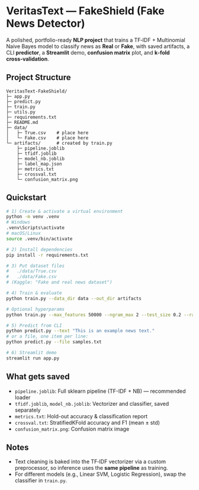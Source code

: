 # VeritasText — FakeShield (Fake News Detector)

A polished, portfolio-ready **NLP project** that trains a TF‑IDF + Multinomial Naive Bayes model to classify news as **Real** or **Fake**, with saved artifacts, a CLI **predictor**, a **Streamlit** demo, **confusion matrix** plot, and **k‑fold cross‑validation**.

## Project Structure
```
VeritasText-FakeShield/
├─ app.py
├─ predict.py
├─ train.py
├─ utils.py
├─ requirements.txt
├─ README.md
├─ data/
│   ├─ True.csv    # place here
│   └─ Fake.csv    # place here
└─ artifacts/      # created by train.py
    ├─ pipeline.joblib
    ├─ tfidf.joblib
    ├─ model_nb.joblib
    ├─ label_map.json
    ├─ metrics.txt
    ├─ crossval.txt
    └─ confusion_matrix.png
```

## Quickstart

```bash
# 1) Create & activate a virtual environment
python -m venv .venv
# Windows
.venv\Scripts\activate
# macOS/Linux
source .venv/bin/activate

# 2) Install dependencies
pip install -r requirements.txt

# 3) Put dataset files
#   ./data/True.csv
#   ./data/Fake.csv
# (Kaggle: "Fake and real news dataset")

# 4) Train & evaluate
python train.py --data_dir data --out_dir artifacts

# Optional hyperparams
python train.py --max_features 50000 --ngram_max 2 --test_size 0.2 --random_state 0 --cv_splits 5

# 5) Predict from CLI
python predict.py --text "This is an example news text."
# or a file, one item per line:
python predict.py --file samples.txt

# 6) Streamlit demo
streamlit run app.py
```

## What gets saved
- `pipeline.joblib`: Full sklearn pipeline (TF-IDF + NB) — recommended loader
- `tfidf.joblib`, `model_nb.joblib`: Vectorizer and classifier, saved separately
- `metrics.txt`: Hold-out accuracy & classification report
- `crossval.txt`: StratifiedKFold accuracy and F1 (mean ± std)
- `confusion_matrix.png`: Confusion matrix image

## Notes
- Text cleaning is baked into the TF‑IDF vectorizer via a custom preprocessor, so inference uses the **same pipeline** as training.
- For different models (e.g., Linear SVM, Logistic Regression), swap the classifier in `train.py`.
